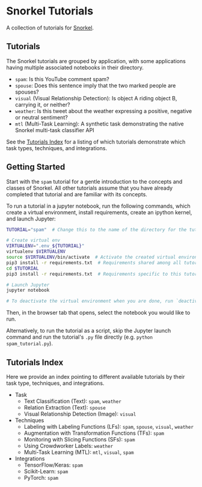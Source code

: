 # Snorkel Tutorials
A collection of tutorials for [Snorkel](http://snorkel.org).

## Tutorials
The Snorkel tutorials are grouped by application, with some applications having multiple associated notebooks in their directory.
* `spam`: Is this YouTube comment spam?
* `spouse`: Does this sentence imply that the two marked people are spouses?
* `visual` (Visual Relationship Detection): Is object A riding object B, carrying it, or neither?
* `weather`: Is this tweet about the weather expressing a positive, negative or neutral sentiment?
* `mtl` (Multi-Task Learning): A synthetic task demonstrating the native Snorkel multi-task classifier API

See the [Tutorials Index](#tutorials-index) for a listing of which tutorials demonstrate which task types, techniques, and integrations.

## Getting Started
Start with the `spam` tutorial for a gentle introduction to the concepts and classes of Snorkel.
All other tutorials assume that you have already completed that tutorial and are familiar with its concepts.

To run a tutorial in a jupyter notebook, run the following commands, which create a virtual environment, install requirements, create an ipython kernel, and launch Jupyter:
```bash
TUTORIAL="spam"  # Change this to the name of the directory for the tutorial you want

# Create virtual env
VIRTUALENV=".env_${TUTORIAL}"
virtualenv $VIRTUALENV
source $VIRTUALENV/bin/activate  # Activate the created virtual environment
pip3 install -r requirements.txt  # Requirements shared among all tutorials
cd $TUTORIAL
pip3 install -r requirements.txt  # Requirements specific to this tutorial

# Launch Jupyter
jupyter notebook

# To deactivate the virtual environment when you are done, run `deactivate`.
```
Then, in the browser tab that opens, select the notebook you would like to run.

Alternatively, to run the tutorial as a script, skip the Jupyter launch command and run the tutorial's `.py` file directly (e.g. `python spam_tutorial.py`).


## <a name="tutorials-index"> Tutorials Index </a>
Here we provide an index pointing to different available tutorials by their task type, techniques, and integrations.
* Task
    * Text Classification (Text): `spam`, `weather`
    * Relation Extraction (Text): `spouse`
    * Visual Relationship Detection (Image): `visual`
* Techniques
    * Labeling with Labeling Functions (LFs): `spam`, `spouse`, `visual`, `weather`
    * Augmentation with Transformation Functions (TFs): `spam`
    * Monitoring with Slicing Functions (SFs): `spam`
    * Using Crowdworker Labels: `weather`
    * Multi-Task Learning (MTL): `mtl`, `visual`, `spam`
* Integrations
    * TensorFlow/Keras: `spam`
    * Scikit-Learn: `spam`
    * PyTorch: `spam`
